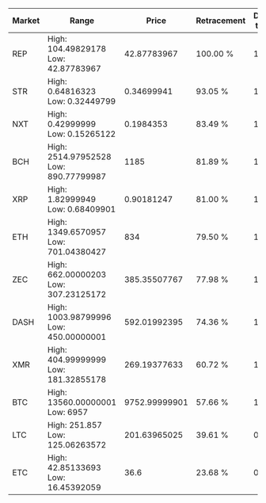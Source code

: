 | Market | Range | Price| Retracement | Doubles to 50% |
| --- | --- | --- | --- | --- |
| REP | High: 104.49829178<br />Low: 42.87783967 | 42.87783967 | 100.00 % | 1.72 |
| STR | High: 0.64816323<br />Low: 0.32449799 | 0.34699941 | 93.05 % | 1.40 |
| NXT | High: 0.42999999<br />Low: 0.15265122 | 0.1984353 | 83.49 % | 1.47 |
| BCH | High: 2514.97952528<br />Low: 890.77799987 | 1185 | 81.89 % | 1.44 |
| XRP | High: 1.82999949<br />Low: 0.68409901 | 0.90181247 | 81.00 % | 1.39 |
| ETH | High: 1349.6570957<br />Low: 701.04380427 | 834 | 79.50 % | 1.23 |
| ZEC | High: 662.00000203<br />Low: 307.23125172 | 385.35507767 | 77.98 % | 1.26 |
| DASH | High: 1003.98799996<br />Low: 450.00000001 | 592.01992395 | 74.36 % | 1.23 |
| XMR | High: 404.99999999<br />Low: 181.32855178 | 269.19377633 | 60.72 % | 1.09 |
| BTC | High: 13560.00000001<br />Low: 6957 | 9752.99999901 | 57.66 % | 1.05 |
| LTC | High: 251.857<br />Low: 125.06263572 | 201.63965025 | 39.61 % | 0.00 |
| ETC | High: 42.85133693<br />Low: 16.45392059 | 36.6 | 23.68 % | 0.00 |
